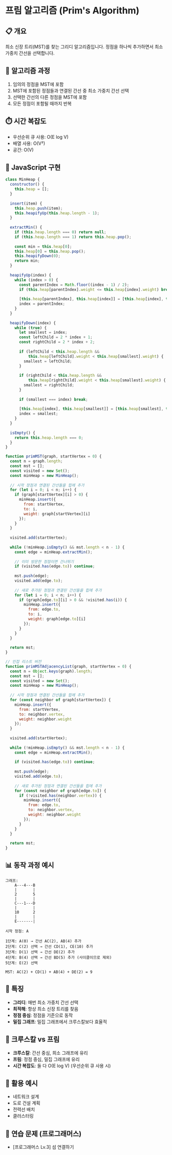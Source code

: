 # 프림 알고리즘 (Prim's Algorithm)

## 📋 개요
최소 신장 트리(MST)를 찾는 그리디 알고리즘입니다. 정점을 하나씩 추가하면서 최소 가중치 간선을 선택합니다.

## 🔧 알고리즘 과정
1. 임의의 정점을 MST에 포함
2. MST에 포함된 정점들과 연결된 간선 중 최소 가중치 간선 선택
3. 선택한 간선의 다른 정점을 MST에 포함
4. 모든 정점이 포함될 때까지 반복

## ⏱️ 시간 복잡도
- 우선순위 큐 사용: O(E log V)
- 배열 사용: O(V²)
- 공간: O(V)

## 📝 JavaScript 구현
```javascript
class MinHeap {
  constructor() {
    this.heap = [];
  }
  
  insert(item) {
    this.heap.push(item);
    this.heapifyUp(this.heap.length - 1);
  }
  
  extractMin() {
    if (this.heap.length === 0) return null;
    if (this.heap.length === 1) return this.heap.pop();
    
    const min = this.heap[0];
    this.heap[0] = this.heap.pop();
    this.heapifyDown(0);
    return min;
  }
  
  heapifyUp(index) {
    while (index > 0) {
      const parentIndex = Math.floor((index - 1) / 2);
      if (this.heap[parentIndex].weight <= this.heap[index].weight) break;
      
      [this.heap[parentIndex], this.heap[index]] = [this.heap[index], this.heap[parentIndex]];
      index = parentIndex;
    }
  }
  
  heapifyDown(index) {
    while (true) {
      let smallest = index;
      const leftChild = 2 * index + 1;
      const rightChild = 2 * index + 2;
      
      if (leftChild < this.heap.length && 
          this.heap[leftChild].weight < this.heap[smallest].weight) {
        smallest = leftChild;
      }
      
      if (rightChild < this.heap.length && 
          this.heap[rightChild].weight < this.heap[smallest].weight) {
        smallest = rightChild;
      }
      
      if (smallest === index) break;
      
      [this.heap[index], this.heap[smallest]] = [this.heap[smallest], this.heap[index]];
      index = smallest;
    }
  }
  
  isEmpty() {
    return this.heap.length === 0;
  }
}

function primMST(graph, startVertex = 0) {
  const n = graph.length;
  const mst = [];
  const visited = new Set();
  const minHeap = new MinHeap();
  
  // 시작 정점과 연결된 간선들을 힙에 추가
  for (let i = 0; i < n; i++) {
    if (graph[startVertex][i] > 0) {
      minHeap.insert({
        from: startVertex,
        to: i,
        weight: graph[startVertex][i]
      });
    }
  }
  
  visited.add(startVertex);
  
  while (!minHeap.isEmpty() && mst.length < n - 1) {
    const edge = minHeap.extractMin();
    
    // 이미 방문한 정점이면 건너뛰기
    if (visited.has(edge.to)) continue;
    
    mst.push(edge);
    visited.add(edge.to);
    
    // 새로 추가된 정점과 연결된 간선들을 힙에 추가
    for (let i = 0; i < n; i++) {
      if (graph[edge.to][i] > 0 && !visited.has(i)) {
        minHeap.insert({
          from: edge.to,
          to: i,
          weight: graph[edge.to][i]
        });
      }
    }
  }
  
  return mst;
}

// 인접 리스트 버전
function primMSTAdjacencyList(graph, startVertex = 0) {
  const n = Object.keys(graph).length;
  const mst = [];
  const visited = new Set();
  const minHeap = new MinHeap();
  
  // 시작 정점과 연결된 간선들을 힙에 추가
  for (const neighbor of graph[startVertex]) {
    minHeap.insert({
      from: startVertex,
      to: neighbor.vertex,
      weight: neighbor.weight
    });
  }
  
  visited.add(startVertex);
  
  while (!minHeap.isEmpty() && mst.length < n - 1) {
    const edge = minHeap.extractMin();
    
    if (visited.has(edge.to)) continue;
    
    mst.push(edge);
    visited.add(edge.to);
    
    // 새로 추가된 정점과 연결된 간선들을 힙에 추가
    for (const neighbor of graph[edge.to]) {
      if (!visited.has(neighbor.vertex)) {
        minHeap.insert({
          from: edge.to,
          to: neighbor.vertex,
          weight: neighbor.weight
        });
      }
    }
  }
  
  return mst;
}
```

## 📊 동작 과정 예시
```
그래프:
    A---4---B
    |       |
    2       5
    |       |
    C---1---D
    |       |
    10      2
    |       |
    E-------|

시작 정점: A

1단계: A(0) → 간선 AC(2), AB(4) 추가
2단계: C(2) 선택 → 간선 CD(1), CE(10) 추가
3단계: D(1) 선택 → 간선 DE(2) 추가
4단계: B(4) 선택 → 간선 BD(5) 추가 (사이클이므로 제외)
5단계: E(2) 선택

MST: AC(2) + CD(1) + AB(4) + DE(2) = 9
```

## 🎯 특징
- **그리디**: 매번 최소 가중치 간선 선택
- **최적해**: 항상 최소 신장 트리를 찾음
- **정점 중심**: 정점을 기준으로 동작
- **밀집 그래프**: 밀집 그래프에서 크루스칼보다 효율적

## 🎯 크루스칼 vs 프림
- **크루스칼**: 간선 중심, 희소 그래프에 유리
- **프림**: 정점 중심, 밀집 그래프에 유리
- **시간 복잡도**: 둘 다 O(E log V) (우선순위 큐 사용 시)

## 🎯 활용 예시
- 네트워크 설계
- 도로 건설 계획
- 전력선 배치
- 클러스터링

## 🧪 연습 문제 (프로그래머스)
- [프로그래머스 Lv.3] 섬 연결하기